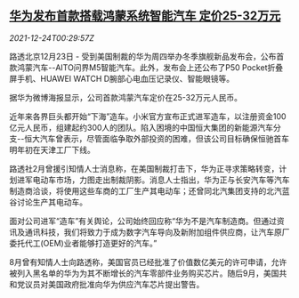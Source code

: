 <!--1640311262000-->
[华为发布首款搭载鸿蒙系统智能汽车 定价25-32万元](https://cn.reuters.com/article/huawei-aito-car-1223-thur-idCNKBS2J300J)
------

<div><i>2021-12-24T00:29:57Z</i></div><p>路透北京12月23日 - 受到美国制裁的华为周四举办冬季旗舰新品发布会，公布首款鸿蒙汽车--AITO问界M5智能汽车。此外，发布会上还公布了P50 Pocket折叠屏手机、HUAWEI WATCH D腕部心电血压记录仪、智能眼镜等。</p><p>据华为微博海报显示，公司首款鸿蒙汽车定价在25-32万元人民币。</p><p>近年来各界巨头都开始“下海”造车。小米官方宣布正式进军造车，以注册资金100亿元人民币，组建起约300人的团队。陷入困境的中国恒大集团的新能源汽车分支--恒大汽车曾表示，尽管面临争取外部投资的困难，但该公司目标确保恒驰首车明年初在天津工厂下线。</p><p>路透社2月曾援引知情人士消息称，在美国制裁打击下，华为正寻求策略转变，计划进军电动车市场，力图走出制裁阴影。消息人士指出，华为正与长安汽车等汽车制造商洽谈，将使用这些车商的工厂生产其电动车；还曾同北汽集团支持的北汽蓝谷讨论生产其电动车。</p><p>面对公司进军“造车”有关舆论，公司始终回应称“华为不是汽车制造商。但通过资讯及通讯科技，我们将致力于成为数字汽车导向及新附加组件供应商，让汽车原厂委托代工(OEM)业者能够打造更好的汽车。”</p><p>8月曾有知情人士向路透称，美国官员已经批准了价值数亿美元的许可申请，允许被列入黑名单的华为为其不断增长的汽车零部件业务购买芯片。随后9月，美国共和党议员对美国政府批准向华为供应汽车芯片提出警告。</p>
